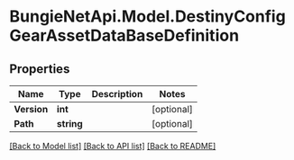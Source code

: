 
# BungieNetApi.Model.DestinyConfigGearAssetDataBaseDefinition

## Properties

Name | Type | Description | Notes
------------ | ------------- | ------------- | -------------
**Version** | **int** |  | [optional] 
**Path** | **string** |  | [optional] 

[[Back to Model list]](../README.md#documentation-for-models)
[[Back to API list]](../README.md#documentation-for-api-endpoints)
[[Back to README]](../README.md)

